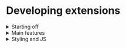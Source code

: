 # Developing extensions

<details>
<summary>
Starting off
</summary>

## [🤔 Your first extension](your_first_extension.md)
## [🚀 Extension base](base.md)

</details>

<details>
<summary>
Main features
</summary>

## [📀 Requirements](requirements.md)
## [🤖 Callbacks](callbacks.md) (Add tabs, features, settings and more)

</details>

<details>
<summary>
Styling and JS
</summary>

## [🖌️ Styling with SimpleStyle](style.md)
## [📜 Running custom javascript](js.md)

</details>